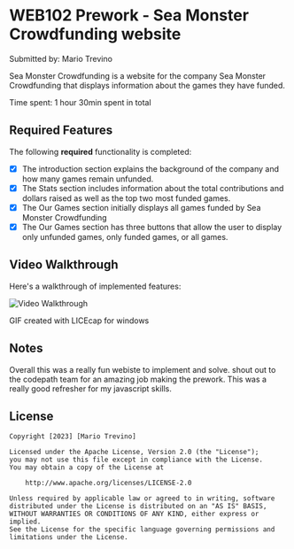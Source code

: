 # WEB102 Prework - Sea Monster Crowdfunding website

Submitted by: Mario Trevino

Sea Monster Crowdfunding is a website for the company Sea Monster Crowdfunding that displays information about the games they have funded.

Time spent: 1 hour 30min spent in total

## Required Features

The following **required** functionality is completed:

* [x] The introduction section explains the background of the company and how many games remain unfunded.
* [x] The Stats section includes information about the total contributions and dollars raised as well as the top two most funded games.
* [x] The Our Games section initially displays all games funded by Sea Monster Crowdfunding
* [x] The Our Games section has three buttons that allow the user to display only unfunded games, only funded games, or all games.

## Video Walkthrough

Here's a walkthrough of implemented features:

<img src='https://imgur.com/a/SR305x3' title='Video Walkthrough' width='' alt='Video Walkthrough' />

GIF created with LICEcap for windows


## Notes
Overall this was a really fun webiste to implement and solve. shout out to the codepath team for an amazing job making the prework.
This was a really good refresher for my javascript skills.

## License

    Copyright [2023] [Mario Trevino]

    Licensed under the Apache License, Version 2.0 (the "License");
    you may not use this file except in compliance with the License.
    You may obtain a copy of the License at

        http://www.apache.org/licenses/LICENSE-2.0

    Unless required by applicable law or agreed to in writing, software
    distributed under the License is distributed on an "AS IS" BASIS,
    WITHOUT WARRANTIES OR CONDITIONS OF ANY KIND, either express or implied.
    See the License for the specific language governing permissions and
    limitations under the License.
